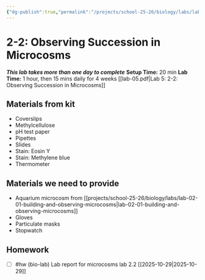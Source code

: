 ```yaml
---
{"dg-publish":true,"permalink":"/projects/school-25-26/biology/labs/lab-02-02-observing-succession-in-microcosms/","title":"2-2: Observing Succession in Microcosms"}
---
```



# 2-2: Observing Succession in Microcosms

***This lab takes more than one day to complete***
**Setup Time:** 20 min
**Lab Time:** 1 hour, then 15 mins daily for 4 weeks
[[lab-05.pdf|Lab 5: 2-2: Observing Succession in Microcosms]]

## Materials from kit

- Coverslips
- Methylcellulose
- pH test paper
- Pipettes
- Slides
- Stain: Eosin Y
- Stain: Methylene blue
- Thermometer


## Materials we need to provide

- Aquarium microcosm from [[projects/school-25-26/biology/labs/lab-02-01-building-and-observing-microcosms\|lab-02-01-building-and-observing-microcosms]]
- Gloves
- Particulate masks
- Stopwatch


## Homework

- [ ] #hw (bio-lab) Lab report for microcosms lab 2.2 [[2025-10-29\|2025-10-29]]
